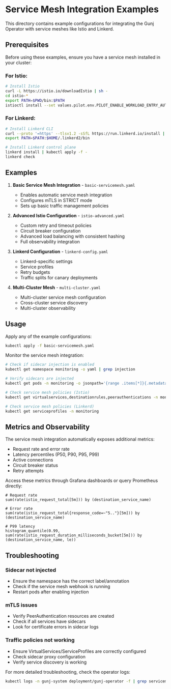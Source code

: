 # Service Mesh Integration Examples

This directory contains example configurations for integrating the Gunj Operator with service meshes like Istio and Linkerd.

## Prerequisites

Before using these examples, ensure you have a service mesh installed in your cluster:

### For Istio:
```bash
# Install Istio
curl -L https://istio.io/downloadIstio | sh -
cd istio-*
export PATH=$PWD/bin:$PATH
istioctl install --set values.pilot.env.PILOT_ENABLE_WORKLOAD_ENTRY_AUTOREGISTRATION=true
```

### For Linkerd:
```bash
# Install Linkerd CLI
curl --proto '=https' --tlsv1.2 -sSfL https://run.linkerd.io/install | sh
export PATH=$PATH:$HOME/.linkerd2/bin

# Install Linkerd control plane
linkerd install | kubectl apply -f -
linkerd check
```

## Examples

1. **Basic Service Mesh Integration** - `basic-servicemesh.yaml`
   - Enables automatic service mesh integration
   - Configures mTLS in STRICT mode
   - Sets up basic traffic management policies

2. **Advanced Istio Configuration** - `istio-advanced.yaml`
   - Custom retry and timeout policies
   - Circuit breaker configuration
   - Advanced load balancing with consistent hashing
   - Full observability integration

3. **Linkerd Configuration** - `linkerd-config.yaml`
   - Linkerd-specific settings
   - Service profiles
   - Retry budgets
   - Traffic splits for canary deployments

4. **Multi-Cluster Mesh** - `multi-cluster.yaml`
   - Multi-cluster service mesh configuration
   - Cross-cluster service discovery
   - Multi-cluster observability

## Usage

Apply any of the example configurations:

```bash
kubectl apply -f basic-servicemesh.yaml
```

Monitor the service mesh integration:

```bash
# Check if sidecar injection is enabled
kubectl get namespace monitoring -o yaml | grep injection

# Verify sidecars are injected
kubectl get pods -n monitoring -o jsonpath='{range .items[*]}{.metadata.name}{"\t"}{.spec.containers[*].name}{"\n"}{end}'

# Check service mesh policies (Istio)
kubectl get virtualservices,destinationrules,peerauthentications -n monitoring

# Check service mesh policies (Linkerd)
kubectl get serviceprofiles -n monitoring
```

## Metrics and Observability

The service mesh integration automatically exposes additional metrics:

- Request rate and error rate
- Latency percentiles (P50, P90, P95, P99)
- Active connections
- Circuit breaker status
- Retry attempts

Access these metrics through Grafana dashboards or query Prometheus directly:

```promql
# Request rate
sum(rate(istio_request_total[5m])) by (destination_service_name)

# Error rate
sum(rate(istio_request_total{response_code=~"5.."}[5m])) by (destination_service_name)

# P99 latency
histogram_quantile(0.99, sum(rate(istio_request_duration_milliseconds_bucket[5m])) by (destination_service_name, le))
```

## Troubleshooting

### Sidecar not injected
- Ensure the namespace has the correct label/annotation
- Check if the service mesh webhook is running
- Restart pods after enabling injection

### mTLS issues
- Verify PeerAuthentication resources are created
- Check if all services have sidecars
- Look for certificate errors in sidecar logs

### Traffic policies not working
- Ensure VirtualServices/ServiceProfiles are correctly configured
- Check sidecar proxy configuration
- Verify service discovery is working

For more detailed troubleshooting, check the operator logs:

```bash
kubectl logs -n gunj-system deployment/gunj-operator -f | grep servicemesh
```
